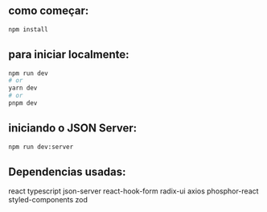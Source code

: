 ## como começar:
```bash
npm install
```

## para iniciar localmente: 

```bash
npm run dev
# or
yarn dev
# or
pnpm dev
```

## iniciando o JSON Server:

```bash
npm run dev:server
```

## Dependencias usadas:

react
typescript
json-server
react-hook-form
radix-ui
axios
phosphor-react
styled-components
zod
